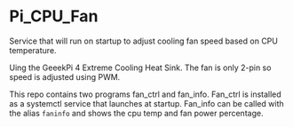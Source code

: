 # Pi_CPU_Fan

Service that will run on startup to adjust cooling fan speed based on CPU temperature.

Uing the GeeekPi 4 Extreme Cooling Heat Sink. The fan is only 2-pin so speed is adjusted using PWM.

This repo contains two programs fan_ctrl and fan_info. Fan_ctrl is installed as a systemctl service that launches at startup. Fan_info can be called with the alias ```faninfo``` and shows the cpu temp and fan power percentage.
